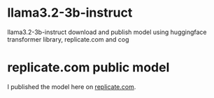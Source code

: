 # llama3.2-3b-instruct
llama3.2-3b-instruct download and publish model using huggingface transformer library, replicate.com and cog

# replicate.com public model
I published the model here on [replicate.com](https://replicate.com/qubit999/llama3.2-3b-instruct).